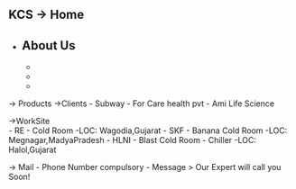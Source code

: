 KCS
-> Home
   -
   - About Us
	 -
	 -
	 -
	 -

-> Products
->Clients
    - Subway
		- For Care health pvt
		- Ami Life Science

->WorkSite	
		- RE
			- Cold Room 
			-LOC: Wagodia,Gujarat
		- SKF
			- Banana Cold Room 
			-LOC: Megnagar,MadyaPradesh
		- HLNI
			- Blast Cold Room
			- Chiller
			-LOC: Halol,Gujarat


-> Mail
		- Phone Number compulsory
    - Message
		  > Our Expert will call you Soon! 
